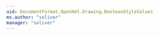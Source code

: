 ```yaml
---
uid: DocumentFormat.OpenXml.Drawing.BooleanStyleValues
ms.author: "soliver"
manager: "soliver"
---
```

